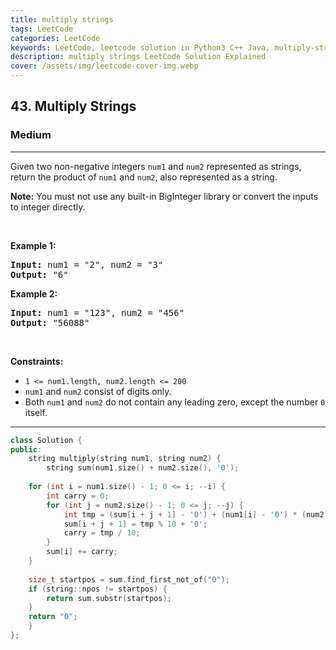 ```yaml
---
title: multiply strings
tags: LeetCode
categories: LeetCode
keywords: LeetCode, leetcode solution in Python3 C++ Java, multiply-strings solution
description: multiply strings LeetCode Solution Explained
cover: /assets/img/leetcode-cover-img.webp
---
```





<h2>43. Multiply Strings</h2><h3>Medium</h3><hr><div><p>Given two non-negative integers <code>num1</code> and <code>num2</code> represented as strings, return the product of <code>num1</code> and <code>num2</code>, also represented as a string.</p>

<p><strong>Note:</strong>&nbsp;You must not use any built-in BigInteger library or convert the inputs to integer directly.</p>

<p>&nbsp;</p>
<p><strong>Example 1:</strong></p>
<pre><strong>Input:</strong> num1 = "2", num2 = "3"
<strong>Output:</strong> "6"
</pre><p><strong>Example 2:</strong></p>
<pre><strong>Input:</strong> num1 = "123", num2 = "456"
<strong>Output:</strong> "56088"
</pre>
<p>&nbsp;</p>
<p><strong>Constraints:</strong></p>

<ul>
	<li><code>1 &lt;= num1.length, num2.length &lt;= 200</code></li>
	<li><code>num1</code> and <code>num2</code> consist of digits only.</li>
	<li>Both <code>num1</code> and <code>num2</code>&nbsp;do not contain any leading zero, except the number <code>0</code> itself.</li>
</ul>
</div>

---




```cpp
class Solution {
public:
    string multiply(string num1, string num2) {
        string sum(num1.size() + num2.size(), '0');
    
    for (int i = num1.size() - 1; 0 <= i; --i) {
        int carry = 0;
        for (int j = num2.size() - 1; 0 <= j; --j) {
            int tmp = (sum[i + j + 1] - '0') + (num1[i] - '0') * (num2[j] - '0') + carry;
            sum[i + j + 1] = tmp % 10 + '0';
            carry = tmp / 10;
        }
        sum[i] += carry;
    }
    
    size_t startpos = sum.find_first_not_of("0");
    if (string::npos != startpos) {
        return sum.substr(startpos);
    }
    return "0";
    }
};
```
